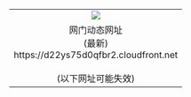 ﻿<table>
  <tr></tr>
  <tr><td colspan=2 align=center><img src="https://d22ys75d0qfbr2.cloudfront.net/Up/oGate.jpg" /></td></tr>
  <tr><td colspan=2 align=center>网门动态网址<br/>(最新)
<br>https://d22ys75d0qfbr2.cloudfront.net
<br/><br/>(以下网址可能失效)
    </td>
  </tr>
</table>
